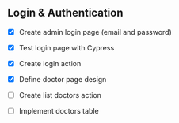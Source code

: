 ## Login & Authentication

- [x] Create admin login page (email and password)
- [x] Test login page with Cypress
- [x] Create login action

- [x] Define doctor page design
- [ ] Create list doctors action
- [ ] Implement doctors table
